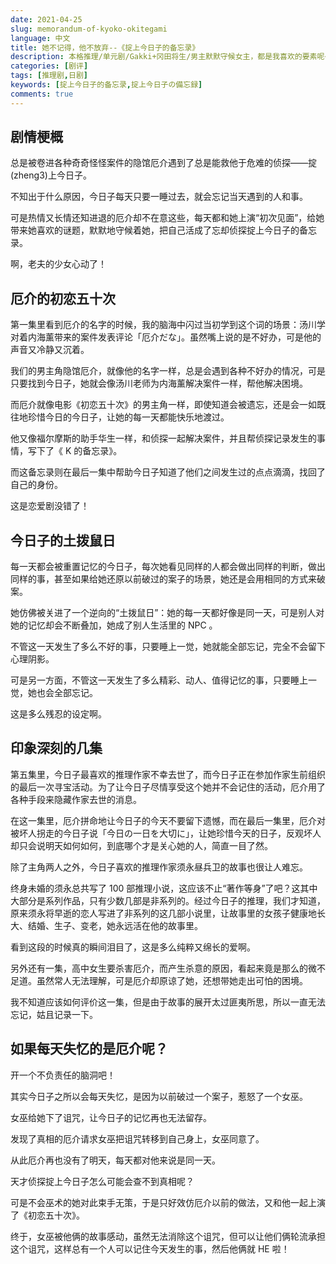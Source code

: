 ```yaml
---
date: 2021-04-25
slug: memorandum-of-kyoko-okitegami
language: 中文
title: 她不记得，他不放弃--《掟上今日子的备忘录》
description: 本格推理/单元剧/Gakki+冈田将生/男主默默守候女主，都是我喜欢的要素呢~
categories: [剧评]
tags: [推理剧,日剧]
keywords: [掟上今日子的备忘录,掟上今日子の備忘録]
comments: true
---
```


## 剧情梗概

总是被卷进各种奇奇怪怪案件的隐馆厄介遇到了总是能救他于危难的侦探——掟(zheng3)上今日子。

不知出于什么原因，今日子每天只要一睡过去，就会忘记当天遇到的人和事。

可是热情又长情还知进退的厄介却不在意这些，每天都和她上演“初次见面”，给她带来她喜欢的谜题，默默地守候着她，把自己活成了忘却侦探掟上今日子的备忘录。

啊，老夫的少女心动了！

## 厄介的初恋五十次

第一集里看到厄介的名字的时候，我的脑海中闪过当初学到这个词的场景：汤川学对着内海薰带来的案件发表评论「厄介だな」。虽然嘴上说的是不好办，可是他的声音又冷静又沉着。

我们的男主角隐馆厄介，就像他的名字一样，总是会遇到各种不好办的情况，可是只要找到今日子，她就会像汤川老师为内海薰解决案件一样，帮他解决困境。

而厄介就像电影《初恋五十次》的男主角一样，即使知道会被遗忘，还是会一如既往地珍惜今日的今日子，让她的每一天都能快乐地渡过。

他又像福尔摩斯的助手华生一样，和侦探一起解决案件，并且帮侦探记录发生的事情，写下了《 K 的备忘录》。

而这备忘录则在最后一集中帮助今日子知道了他们之间发生过的点点滴滴，找回了自己的身份。

这是恋爱剧没错了！

## 今日子的土拨鼠日

每一天都会被重置记忆的今日子，每次她看见同样的人都会做出同样的判断，做出同样的事，甚至如果给她还原以前破过的案子的场景，她还是会用相同的方式来破案。

她仿佛被关进了一个逆向的“土拨鼠日”：她的每一天都好像是同一天，可是别人对她的记忆却会不断叠加，她成了别人生活里的 NPC 。

不管这一天发生了多么不好的事，只要睡上一觉，她就能全部忘记，完全不会留下心理阴影。

可是另一方面，不管这一天发生了多么精彩、动人、值得记忆的事，只要睡上一觉，她也会全部忘记。

这是多么残忍的设定啊。

## 印象深刻的几集

第五集里，今日子最喜欢的推理作家不幸去世了，而今日子正在参加作家生前组织的最后一次寻宝活动。为了让今日子尽情享受这个她并不会记住的活动，厄介用了各种手段来隐藏作家去世的消息。

在这一集里，厄介拼命地让今日子的今天不要留下遗憾，而在最后一集里，厄介对被坏人拐走的今日子说「今日の一日を大切に」，让她珍惜今天的日子，反观坏人却只会说明天如何如何，到底哪个才是关心她的人，简直一目了然。

除了主角两人之外，今日子喜欢的推理作家须永昼兵卫的故事也很让人难忘。

终身未婚的须永总共写了 100 部推理小说，这应该不止“著作等身”了吧？这其中大部分是系列作品，只有少数几部是非系列的。经过今日子的推理，我们才知道，原来须永将早逝的恋人写进了非系列的这几部小说里，让故事里的女孩子健康地长大、结婚、生子、变老，她永远活在他的故事里。

看到这段的时候真的瞬间泪目了，这是多么纯粹又绵长的爱啊。

另外还有一集，高中女生要杀害厄介，而产生杀意的原因，看起来竟是那么的微不足道。虽然常人无法理解，可是厄介却原谅了她，还想带她走出可怕的困境。

我不知道应该如何评价这一集，但是由于故事的展开太过匪夷所思，所以一直无法忘记，姑且记录一下。

## 如果每天失忆的是厄介呢？

开一个不负责任的脑洞吧！

其实今日子之所以会每天失忆，是因为以前破过一个案子，惹怒了一个女巫。

女巫给她下了诅咒，让今日子的记忆再也无法留存。

发现了真相的厄介请求女巫把诅咒转移到自己身上，女巫同意了。

从此厄介再也没有了明天，每天都对他来说是同一天。

天才侦探掟上今日子怎么可能会查不到真相呢？

可是不会巫术的她对此束手无策，于是只好效仿厄介以前的做法，又和他一起上演了《初恋五十次》。

终于，女巫被他俩的故事感动，虽然无法消除这个诅咒，但可以让他们俩轮流承担这个诅咒，这样总有一个人可以记住今天发生的事，然后他俩就 HE 啦！
